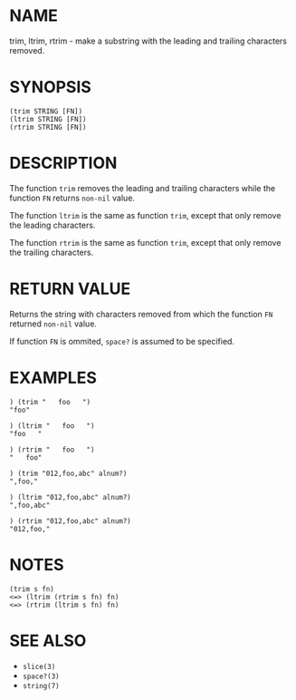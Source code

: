 # NAME
trim, ltrim, rtrim - make a substring with the leading and trailing characters removed.

# SYNOPSIS

    (trim STRING [FN])
    (ltrim STRING [FN])
    (rtrim STRING [FN])

# DESCRIPTION
The function `trim` removes the leading and trailing characters while the function `FN` returns `non-nil` value.

The function `ltrim` is the same as function `trim`, except that only remove the leading characters.

The function `rtrim` is the same as function `trim`, except that only remove the trailing characters.

# RETURN VALUE
Returns the string with characters removed from which the function `FN` returned `non-nil` value.

If function `FN` is ommited, `space?` is assumed to be specified.

# EXAMPLES

    ) (trim "   foo   ")
    "foo"
    
    ) (ltrim "   foo   ")
    "foo   "
    
    ) (rtrim "   foo   ")
    "   foo"

    ) (trim "012,foo,abc" alnum?)
    ",foo,"
    
    ) (ltrim "012,foo,abc" alnum?)
    ",foo,abc"
    
    ) (rtrim "012,foo,abc" alnum?)
    "012,foo,"

# NOTES

    (trim s fn)
    <=> (ltrim (rtrim s fn) fn)
    <=> (rtrim (ltrim s fn) fn)

# SEE ALSO
- `slice(3)`
- `space?(3)`
- `string(7)`
